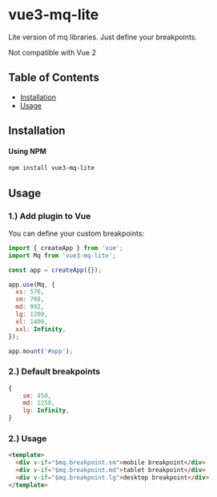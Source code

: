 # vue3-mq-lite

Lite version of mq libraries. Just define your breakpoints.

Not compatible with Vue 2

## Table of Contents

- [Installation](#installation)
- [Usage](#usage)

## Installation

#### **Using NPM**

```sh
npm install vue3-mq-lite
```

## Usage

### 1.) Add plugin to Vue

You can define your custom breakpoints:

```js
import { createApp } from 'vue';
import Mq from 'vue3-mq-lite';

const app = createApp({});

app.use(Mq, {
  xs: 576,
  sm: 768,
  md: 992,
  lg: 1200,
  xl: 1400,
  xxl: Infinity,
});

app.mount('#app');
```

### 2.) Default breakpoints

```js
{
    sm: 450,
    md: 1250,
    lg: Infinity,
}
```

### 2.) Usage

```html
<template>
  <div v-if="$mq.breakpoint.sm">mobile breakpoint</div>
  <div v-if="$mq.breakpoint.md">tablet breakpoint</div>
  <div v-if="$mq.breakpoint.lg">desktop breakpoint</div>
</template>
```
